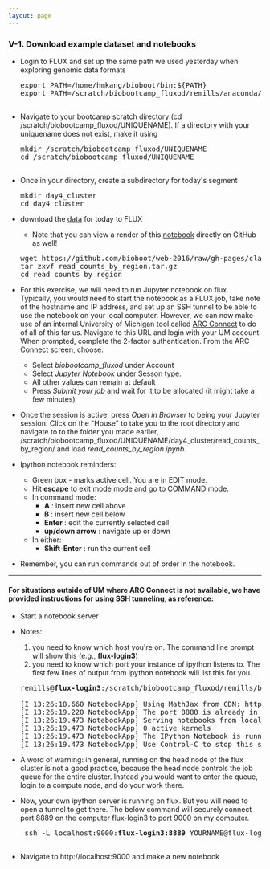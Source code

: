 ```yaml
---
layout: page
---
```


### V-1. Download example dataset and notebooks

- Login to FLUX and set up the same path we used yesterday when exploring genomic data formats
  <pre>
  export PATH=/home/hmkang/bioboot/bin:${PATH} 
  export PATH=/scratch/biobootcamp_fluxod/remills/anaconda/bin:${PATH}

- Navigate to your bootcamp scratch directory (cd /scratch/biobootcamp_fluxod/UNIQUENAME). If a directory with your uniquename does not exist, make it using

  <pre>
  mkdir /scratch/biobootcamp_fluxod/UNIQUENAME
  cd /scratch/biobootcamp_fluxod/UNIQUENAME
  
- Once in your directory, create a subdirectory for today's segment

  <pre>
  mkdir day4_cluster
  cd day4_cluster
  </pre>

- download the [data](https://github.com/bioboot/web-2016/raw/gh-pages/class-material/read_counts_by_region.tar.gz) for today to FLUX
  - Note that you can view a render of this [notebook](https://github.com/bioboot/web-2016/blob/gh-pages/class-material/read_counts_by_region.ipynb) directly on GitHub as well!

  <pre>
  wget https://github.com/bioboot/web-2016/raw/gh-pages/class-material/read_counts_by_region.tar.gz
  tar zxvf read_counts_by_region.tar.gz
  cd read_counts_by_region
  </pre>

- For this exercise, we will need to run Jupyter notebook on flux. Typically, you would need to start the notebook as a FLUX job, take note of the hostname and IP address, and set up an SSH tunnel to be able to use the notebook on your local computer. However, we can now make use of an internal University of Michigan tool called [ARC Connect](https://connect.arc-ts.umich.edu/) to do of all of this far us. Navigate to this URL and login with your UM account. When prompted, complete the 2-factor authentication. From the ARC Connect screen, choose:

  - Select *biobootcamp_fluxod* under Account
  - Select *Jupyter Notebook* under Sesson type.
  - All other values can remain at default
  - Press *Submit your job* and wait for it to be allocated (it might take a few minutes)
 
- Once the session is active, press *Open in Browser* to being your Jupyter session. Click on the "House" to take you to the root directory and navigate to to the folder you made earlier, /scratch/biobootcamp_fluxod/UNIQUENAME/day4_cluster/read_counts_by_region/ and load *read_counts_by_region.ipynb*. 

- Ipython notebook reminders:

  - Green box  - marks active cell. You are in EDIT mode.
  - Hit **escape** to exit mode mode and go to COMMAND mode.
  - In command mode:
    - **A** : insert new cell above
    - **B** : insert new cell below
    - **Enter** : edit the currently selected cell
    - **up/down arrow** : navigate up or down
  - In either:
    - **Shift-Enter** : run the current cell

- Remember, you can run commands out of order in the notebook.

___

#### For situations outside of UM where ARC Connect is not available, we have provided instructions for using SSH tunneling, as reference:

- Start a notebook server 
- Notes:
  1. you need to know which host you're on.   The command line prompt will show this (e.g., <B>flux-login3</B>)
  2. you need to know which port your instance of ipython listens to.  The first few lines of output from ipython notebook will list this for you.

  <pre>
  remills@<b>flux-login3</b>:/scratch/biobootcamp_fluxod/remills/biobootcamp$ ipython notebook --ip=<B>flux-login3</b> --no-browser

  [I 13:26:18.660 NotebookApp] Using MathJax from CDN: https://cdn.mathjax.org/mathjax/latest/MathJax.js
  [I 13:26:19.220 NotebookApp] The port 8888 is already in use, trying another random port.
  [I 13:26:19.473 NotebookApp] Serving notebooks from local directory: /scratch/biobootcamp_fluxod/kitzmanj
  [I 13:26:19.473 NotebookApp] 0 active kernels
  [I 13:26:19.473 NotebookApp] The IPython Notebook is running at: http://flux-login3:<b>8889</b>/
  [I 13:26:19.473 NotebookApp] Use Control-C to stop this server and shut down all kernels (twice to skip confirmation).
  </pre>

- A word of warning: in general, running on the head node of the flux cluster is not a good practice, because the head node controls the job queue for the entire cluster. Instead you would want to enter the queue, login to a compute node, and do your work there.

- Now, your own ipython server is running on flux.  But you will need to open a tunnel to get there.  The below command will securely connect port 8889 on the computer flux-login3 to port 9000 on my computer. 

   <pre>
   ssh -L localhost:9000:<b>flux-login3:8889</b> YOURNAME@flux-login.engin.umich.edu
   </pre>

- Navigate to http://localhost:9000 and make a new notebook



